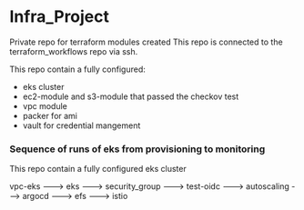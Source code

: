 # Infra_Project
Private repo for terraform modules created
This repo is connected to the terraform_workflows repo via ssh.

This repo contain a fully configured:
- eks cluster
- ec2-module and s3-module that passed the checkov test
- vpc module
- packer for ami
- vault for credential mangement 


### Sequence of runs of eks from provisioning to monitoring
This repo contain a fully configured eks cluster 

vpc-eks ---> eks ---> security_group ---> test-oidc ---> autoscaling ---> argocd ---> efs ---> istio